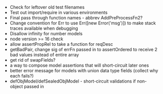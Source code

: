  * Check for leftover old test filenames
 * Test out import/require in various environments
 * Final pass through function names - abbrev AddPreProcessFn2?
 * Change convention for Err to use Err([new Error('msg')]) to make stack traces available when debugging
 * Disallow infinity for number models
 * node version >= 16 check
 * allow assertPropRel to take a function for reqDesc
 * getBadPair, change sig of errFn passed in to assertOrdered to receive 2 bad values instead of entire array
 * get rid of swapFields?
 * a way to compose model assertions that will short-circuit later ones
 * better error message for models with union data type fields (collect why each fails?) 
 * defObjModel/defSealedObjModel - short-circuit validations if non-object passed in
